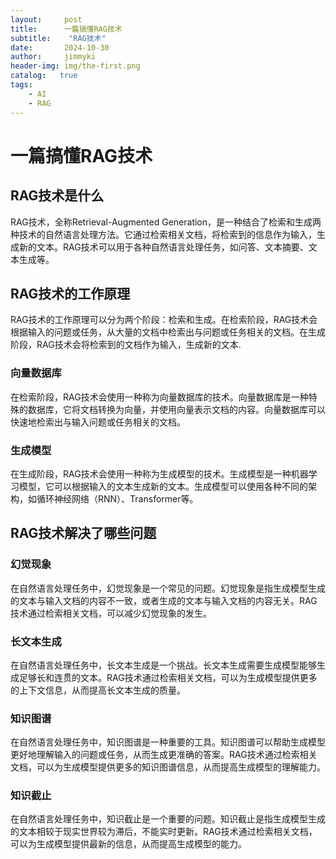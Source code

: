 ```yaml
---
layout:     post
title:      一篇搞懂RAG技术
subtitle:    "RAG技术"
date:       2024-10-30
author:     jimmyki
header-img: img/the-first.png
catalog:   true
tags:
    - AI
    - RAG
---
```


# 一篇搞懂RAG技术

## RAG技术是什么
RAG技术，全称Retrieval-Augmented Generation，是一种结合了检索和生成两种技术的自然语言处理方法。它通过检索相关文档，将检索到的信息作为输入，生成新的文本。RAG技术可以用于各种自然语言处理任务，如问答、文本摘要、文本生成等。

## RAG技术的工作原理
RAG技术的工作原理可以分为两个阶段：检索和生成。在检索阶段，RAG技术会根据输入的问题或任务，从大量的文档中检索出与问题或任务相关的文档。在生成阶段，RAG技术会将检索到的文档作为输入，生成新的文本.

### 向量数据库
在检索阶段，RAG技术会使用一种称为向量数据库的技术。向量数据库是一种特殊的数据库，它将文档转换为向量，并使用向量表示文档的内容。向量数据库可以快速地检索出与输入问题或任务相关的文档。

### 生成模型
在生成阶段，RAG技术会使用一种称为生成模型的技术。生成模型是一种机器学习模型，它可以根据输入的文本生成新的文本。生成模型可以使用各种不同的架构，如循环神经网络（RNN）、Transformer等。

## RAG技术解决了哪些问题

### 幻觉现象
在自然语言处理任务中，幻觉现象是一个常见的问题。幻觉现象是指生成模型生成的文本与输入文档的内容不一致，或者生成的文本与输入文档的内容无关。RAG技术通过检索相关文档，可以减少幻觉现象的发生。

### 长文本生成
在自然语言处理任务中，长文本生成是一个挑战。长文本生成需要生成模型能够生成足够长和连贯的文本。RAG技术通过检索相关文档，可以为生成模型提供更多的上下文信息，从而提高长文本生成的质量。

### 知识图谱
在自然语言处理任务中，知识图谱是一种重要的工具。知识图谱可以帮助生成模型更好地理解输入的问题或任务，从而生成更准确的答案。RAG技术通过检索相关文档，可以为生成模型提供更多的知识图谱信息，从而提高生成模型的理解能力。

### 知识截止
在自然语言处理任务中，知识截止是一个重要的问题。知识截止是指生成模型生成的文本相较于现实世界较为滞后，不能实时更新。RAG技术通过检索相关文档，可以为生成模型提供最新的信息，从而提高生成模型的能力。
